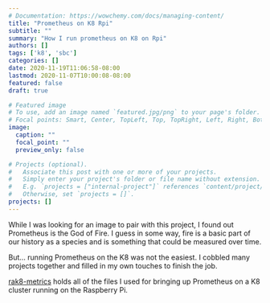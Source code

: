 ```yaml
---
# Documentation: https://wowchemy.com/docs/managing-content/
title: "Prometheus on K8 Rpi"
subtitle: ""
summary: "How I run prometheus on K8 on Rpi"
authors: []
tags: ['k8', 'sbc']
categories: []
date: 2020-11-19T11:06:58-08:00
lastmod: 2020-11-07T10:00:08-08:00
featured: false
draft: true

# Featured image
# To use, add an image named `featured.jpg/png` to your page's folder.
# Focal points: Smart, Center, TopLeft, Top, TopRight, Left, Right, BottomLeft, Bottom, BottomRight.
image:
  caption: ""
  focal_point: ""
  preview_only: false

# Projects (optional).
#   Associate this post with one or more of your projects.
#   Simply enter your project's folder or file name without extension.
#   E.g. `projects = ["internal-project"]` references `content/project/deep-learning/index.md`.
#   Otherwise, set `projects = []`.
projects: []
---
```


While I was looking for an image to pair with this project, I found out Prometheus is the God of Fire. I guess in some way, fire is a basic part of our history as a species and is something that could be measured over time.

But... running Prometheus on the K8 was not the easiest. I cobbled many projects together and filled in my own touches to finish the job.

[rak8-metrics](https://github.com/aaronaddleman/rak8-metrics) holds all of the files I used for bringing up Prometheus on a K8 cluster running on the Raspberry Pi.
